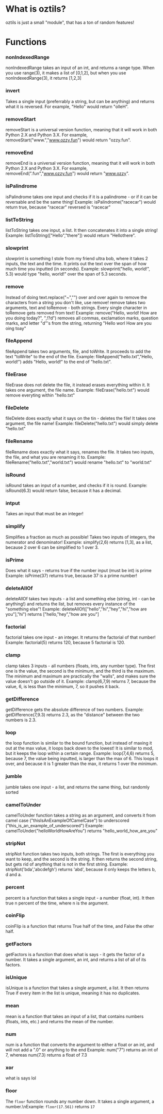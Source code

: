 # What is oztils?
oztils is just a small "module", that has a ton of random features!
# Functions
### nonIndexedRange
nonIndexedRange takes an input of an int, and returns a range type. 
When you use range(3), it makes a list of [0,1,2], but when you use nonIndexedRange(3), it returns [1,2,3]
### invert
Takes a single input (preferrably a string, but can be anything) and returns what it is reversed.
For example, "Hello" would return "olleH".
### removeStart
removeStart is a universal version function, meaning that it will work in both Python 2.X and Python 3.X.
For example, removeStart("www.","www.ozzy.fun") would return "ozzy.fun".
### removeEnd
removeEnd is a universal version function, meaning that it will work in both Python 2.X and Python 3.X.
For example, removeEnd(".fun","www.ozzy.fun") would return "www.ozzy".
### isPalindrome
isPalindrome takes one input and checks if it is a palindrome - or if it can be reversable and be the same thing!
Example: isPalindrome("racecar") would return true, because "racecar" reversed is "racecar"
### listToString
listToString takes one input, a list. It then concatenates it into a single string!
Example: listToString(["Hello","there"]) would return "Hellothere".
### slowprint
slowprint is something I stole from my friend ultra bob, where it takes 2 inputs, the text and the time.
It prints out the text over the span of how much time you inputted (in seconds).
Example: slowprint("hello, world!", 5.3) would type "hello, world!" over the span of 5.3 seconds.
### remove
Instead of doing text.replace("~","") over and over again to remove the characters from a string you don't like, use remove!
remove takes two arguments, text and toRemove - both strings. Every single character in toRemove gets removed from text!
Example: remove("Hello, world! How are you doing today?", ",!?d") removes all commas, exclamation marks, question marks, and letter "d"'s from the string, returning "Hello worl How are you oing toay"
### fileAppend
fileAppend takes two arguments, file, and toWrite. It proceeds to add the text "toWrite" to the end of the file.
Example: fileAppend("hello.txt","Hello, world!") adds "Hello, world!" to the end of "hello.txt".
### fileErase
fileErase does not delete the file, it instead erases everything within it. It takes one argument, the file name.
Example: fileErase("hello.txt") would remove everyting within "hello.txt"
### fileDelete
fileDelete does exactly what it says on the tin - deletes the file! It takes one argument, the file name!
Example: fileDelete("hello.txt") would simply delete "hello.txt"
### fileRename
fileRename does exactly what it says, renames the file. It takes two inputs, the file, and what you are renaming it to.
Example: fileRename("hello.txt","world.txt") would rename "hello.txt" to "world.txt"
### isRound
isRound takes an input of a number, and checks if it is round.
Example: isRound(6.3) would return false, because it has a decimal.
### intput
Takes an input that must be an integer!
### simplify
Simplifies a fraction as much as possible! Takes two inputs of integers, the numerator and denominator!
Example: simplify(2,6) returns [1,3], as a list, because 2 over 6 can be simplified to 1 over 3.
### isPrime
Does what it says - returns true if the number input (must be int) is prime
Example: isPrime(37) returns true, because 37 is a prime number!
### deleteAllOf
deleteAllOf takes two inputs - a list and something else (string, int - can be anything!) and returns the list, but removes every instance of the "something else"!
Example: deleteAllOf(["hello","hi","hey","hi","how are you"],"hi") returns ["hello,"hey","how are you"]
### factorial
factorial takes one input - an integer. It returns the factorial of that number!
Example: factorial(5) returns 120, because 5 factorial is 120.
### clamp
clamp takes 3 inputs - all numbers (floats, ints, any number type). The first one is the value, the second is the minimum, and the third is the maximum. The minimum and maximum are practically the "walls", and makes sure the value doesn't go outside of it.
Example: clamp(6,7,9) returns 7, because the value, 6, is less than the minimum, 7, so it pushes it back.
### getDifference
getDifference gets the absolute difference of two numbers.
Example: getDifference(7,9.3) returns 2.3, as the "distance" between the two numbers is 2.3.
### loop
the loop function is similar to the bound function, but instead of maxing it out at the max value, it loops back down to the lowest! It is similar to mod, but it keeps the loop within a certain range.
Example: loop(7,4,6) returns 5, because 7, the value being inputted, is larger than the max of 6. This loops it over, and because it is 1 greater than the max, it returns 1 over the minimum.
### jumble
jumble takes one input - a list, and returns the same thing, but randomly sorted
### camelToUnder
camelToUnder function takes a string as an argument, and converts it from camel case ("thisIsAnExampleOfCamelCase") to underscored ("this_is_an_example_of_underscored")
Example:
camelToUnder("helloWorldHowAreYou") returns "hello_world_how_are_you"
### stripNot
stripNot function takes two inputs, both strings. The first is everything you want to keep, and the second is the string. It then returns the second string, but gets rid of anything that is not in the first string.
Example:
stripNot('bda','abcdefgh') returns 'abd', because it only keeps the letters b, d and a.
### percent
percent is a function that takes a single input - a number (float, int). It then true n percent of the time, where n is the argument.
### coinFlip
coinFlip is a function that returns True half of the time, and False the other half.
### getFactors
getFactors is a function that does what is says - it gets the factor of a number. It takes a single argument, an int, and returns a list of all of its factors.
### isUnique
isUnique is a function that takes a single argument, a list. It then returns True if every item in the list is unique, meaning it has no duplicates.
### mean
mean is a function that takes an input of a list, that contains numbers (floats, ints, etc.) and returns the mean of the number.
### num
num is a function that converts the argument to either a float or an int, and will not add a ".0" or anything to the end
Example:
num("7") returns an int of 7, whereas num(7.3) returns a float of 7.3
### xor
what is says lol
### floor
The `floor` function rounds any number down. It takes a single argument, a number.\nExample: ```floor(17.561)``` returns ```17```